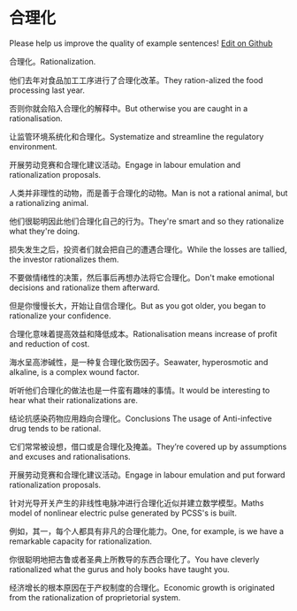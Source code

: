 # 合理化

Please help us improve the quality of example sentences! [Edit on Github](https://github.com/jiyushe/jiyu-example-sentence-source/blob/main/chinese/helihua.md)

<p><span class="chinese">合理化。</span><span class="english">Rationalization.</span></p>

<p><span class="chinese">他们去年对食品加工工序进行了合理化改革。</span><span class="english">They ration-alized the food processing last year.</span></p>

<p><span class="chinese">否则你就会陷入合理化的解释中。</span><span class="english">But otherwise you are caught in a rationalisation.</span></p>

<p><span class="chinese">让监管环境系统化和合理化。</span><span class="english">Systematize and streamline the regulatory environment.</span></p>

<p><span class="chinese">开展劳动竞赛和合理化建议活动。</span><span class="english">Engage in labour emulation and rationalization proposals.</span></p>

<p><span class="chinese">人类并非理性的动物，而是善于合理化的动物。</span><span class="english">Man is not a rational animal, but a rationalizing animal.</span></p>

<p><span class="chinese">他们很聪明因此他们合理化自己的行为。</span><span class="english">They're smart and so they rationalize what they're doing.</span></p>

<p><span class="chinese">损失发生之后，投资者们就会把自己的遭遇合理化。</span><span class="english">While the losses are tallied, the investor rationalizes them.</span></p>

<p><span class="chinese">不要做情绪性的决策，然后事后再想办法将它合理化。</span><span class="english">Don't make emotional decisions and rationalize them afterward.</span></p>

<p><span class="chinese">但是你慢慢长大，开始让自信合理化。</span><span class="english">But as you got older, you began to rationalize your confidence.</span></p>

<p><span class="chinese">合理化意味着提高效益和降低成本。</span><span class="english">Rationalisation means increase of profit and reduction of cost.</span></p>

<p><span class="chinese">海水呈高渗碱性，是一种复合理化致伤因子。</span><span class="english">Seawater, hyperosmotic and alkaline, is a complex wound factor.</span></p>

<p><span class="chinese">听听他们合理化的做法也是一件蛮有趣味的事情。</span><span class="english">It would be interesting to hear what their rationalizations are.</span></p>

<p><span class="chinese">结论抗感染药物应用趋向合理化。</span><span class="english">Conclusions The usage of Anti-infective drug tends to be rational.</span></p>

<p><span class="chinese">它们常常被设想，借口或是合理化及掩盖。</span><span class="english">They’re covered up by assumptions and excuses and rationalisations.</span></p>

<p><span class="chinese">开展劳动竞赛和合理化建议活动。</span><span class="english">Engage in labour emulation and put forward rationalization proposals.</span></p>

<p><span class="chinese">针对光导开关产生的非线性电脉冲进行合理化近似并建立数学模型。</span><span class="english">Maths model of nonlinear electric pulse generated by PCSS's is built.</span></p>

<p><span class="chinese">例如，其一，每个人都具有非凡的合理化能力。</span><span class="english">One, for example, is we have a remarkable capacity for rationalization.</span></p>

<p><span class="chinese">你很聪明地把古鲁或者圣典上所教导的东西合理化了。</span><span class="english">You have cleverly rationalized what the gurus and holy books have taught you.</span></p>

<p><span class="chinese">经济增长的根本原因在于产权制度的合理化。</span><span class="english">Economic growth is originated from the rationalization of proprietorial system.</span></p>

